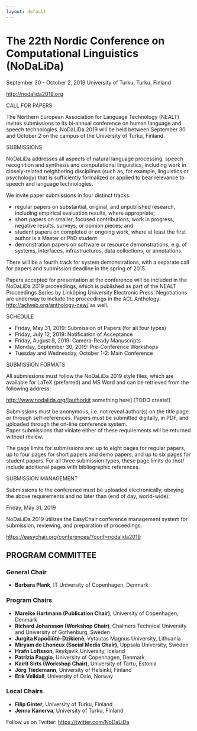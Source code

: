 ```yaml
---
layout: default
---
```



# The 22th Nordic Conference on Computational Linguistics (NoDaLiDa)

September 30 - October 2, 2019
University of Turku, Turku, Finland

http://nodalida2019.org


CALL FOR PAPERS

The Northern European Association for Language Technology (NEALT)
invites submissions to its bi-annual conference on human language and
speech technologies.  NoDaLiDa 2019 will be held between September 30 and 
October 2 on the campus of the University of Turku, Finland.  


SUBMISSIONS  

NoDaLiDa addresses all aspects of natural language processing, speech
recognition and synthesis and computational linguistics, including work
in closely-related neighboring disciplines (such as, for example,
linguistics or psychology) that is sufficiently formalized or applied
to bear relevance to speech and language technologies.

We invite paper submissions in four distinct tracks:

* regular papers on substantial, original, and unpublished research,
  including empirical evaluation results, where appropriate;
* short papers on smaller, focused contributions, work in progress,
  negative results, surveys, or opinion pieces; and
* student papers on completed or ongoing work, where at least the first 
  author is a Master or PhD student
* demonstration papers on software or resource demonstrations, e.g. of
systems, interfaces, infrastructures, data collections, or annotations.

There will be a fourth track for system demonstrations, with a separate
call for papers and submission deadline in the spring of 2015.

Papers accepted for presentation at the conference will be included in
the NoDaLiDa 2019 proceedings, which is published as part of the NEALT
Proceedings Series by Linköping University Electronic Press. 
Negotiations are underway to include the proceedings in the 
ACL Anthology: http://aclweb.org/anthology-new/ as well.

SCHEDULE

* Friday, May 31, 2019: Submission of Papers (for all four types)
* Friday, July 12, 2019: Notification of Acceptance
* Friday, August 9, 2019: Camera-Ready Manuscripts
* Monday, September 30, 2019: Pre-Conference Workshops
* Tuesday and Wednesday, October 1-2: Main Conference

SUBMISSION FORMATS

All submissions must follow the NoDaLiDa 2019 style files, which are
available for LaTeX (preferred) and MS Word and can be
retrieved from the following address:

  http://www.nodalida.org/[authorkit something here]  [TODO create!]

Submissions must be anonymous, i.e. not reveal author(s) on the title
page or through self-references.  Papers must be submitted digitally,
in PDF, and uploaded through the on-line conference system.  
Paper submissions that violate either of these
requirements will be returned without review.

The page limits for submissions are: up to eight pages for regular papers, up to four pages for short papers and demo papers, and up to six pages for student papers. For all three submission types, these page limits do /not/ include additional pages with bibliographic references.

SUBMISSION MANAGEMENT

Submissions to the conference must be uploaded electronically, obeying 
the above requirements and no later than (end of day, world-wide):

Friday, May 31, 2019

NoDaLiDa 2019 utilizes the EasyChair conference management system for 
submission, reviewing, and preparation of proceedings. 

https://easychair.org/conferences/?conf=nodalida2019


## PROGRAM COMMITTEE

### General Chair

* **Barbara Plank**, IT University of Copenhagen, Denmark

### Program Chairs

* **Mareike Hartmann (Publication Chair)**, University of Copenhagen, Denmark
* **Richard Johansson (Workshop Chair)**, Chalmers Technical University and University of Gothenburg, Sweden
* **Jurgita Kapočiūtė-Dzikienė**, Vytautas Magnus University, Lithuania
* **Miryam de Lhoneux (Social Media Chair)**, Uppsala University, Sweden
* **Hrafn Loftsson**, Reykjavík University, Iceland
* **Patrizia Paggio**, University of Copenhagen, Denmark
* **Kairit Sirts (Workshop Chair)**, University of Tartu, Estonia
* **Jörg Tiedemann**, University of Helsinki, Finland
* **Erik Velldall**, University of Oslo, Norway

### Local Chairs

* **Filip Ginter**, University of Turku, Finland
* **Jenna Kanerva**, University of Turku, Finland


Follow us on Twitter: https://twitter.com/NoDaLiDa
